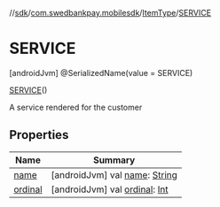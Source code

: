 //[sdk](../../../../index.md)/[com.swedbankpay.mobilesdk](../../index.md)/[ItemType](../index.md)/[SERVICE](index.md)



# SERVICE  
 [androidJvm] @SerializedName(value = SERVICE)  
  
[SERVICE](index.md)()  


A service rendered for the customer

   


## Properties  
  
|  Name |  Summary | 
|---|---|
| <a name="com.swedbankpay.mobilesdk/ItemType.SERVICE/name/#/PointingToDeclaration/"></a>[name](name.md)| <a name="com.swedbankpay.mobilesdk/ItemType.SERVICE/name/#/PointingToDeclaration/"></a> [androidJvm] val [name](name.md): [String](https://kotlinlang.org/api/latest/jvm/stdlib/kotlin/-string/index.html)   <br>|
| <a name="com.swedbankpay.mobilesdk/ItemType.SERVICE/ordinal/#/PointingToDeclaration/"></a>[ordinal](ordinal.md)| <a name="com.swedbankpay.mobilesdk/ItemType.SERVICE/ordinal/#/PointingToDeclaration/"></a> [androidJvm] val [ordinal](ordinal.md): [Int](https://kotlinlang.org/api/latest/jvm/stdlib/kotlin/-int/index.html)   <br>|

